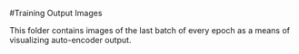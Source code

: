 #Training Output Images

This folder contains images of the last batch of every epoch as a means of visualizing auto-encoder output.